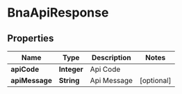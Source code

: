 
# BnaApiResponse

## Properties
Name | Type | Description | Notes
------------ | ------------- | ------------- | -------------
**apiCode** | **Integer** | Api Code | 
**apiMessage** | **String** | Api Message |  [optional]



